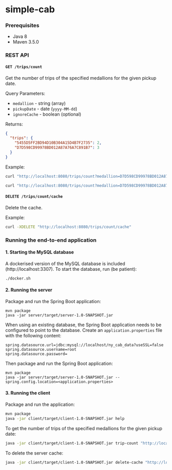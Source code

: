# simple-cab

### Prerequisites

- Java 8
- Maven 3.5.0

### REST API

#### `GET /trips/count`

Get the number of trips of the specified medallions for the given pickup date.

Query Parameters:
- `medallion` - string (array)
- `pickupDate` - date (`yyyy-MM-dd`)
- `ignoreCache` - boolean (optional)

Returns:

```json
{
  "trips": {
    "5455D5FF2BD94D10B304A15D4B7F2735": 2,
    "D7D598CD99978BD012A87A76A7C891B7": 3
  }
}
```

Example:

```sh
curl "http://localhost:8080/trips/count?medallion=D7D598CD99978BD012A87A76A7C891B7&medallion=5455D5FF2BD94D10B304A15D4B7F2735&pickupDate=2013-12-01"
```

```sh
curl "http://localhost:8080/trips/count?medallion=D7D598CD99978BD012A87A76A7C891B7&medallion=5455D5FF2BD94D10B304A15D4B7F2735&pickupDate=2013-12-01&ignoreCache=true"
```

#### `DELETE /trips/count/cache`

Delete the cache.

Example:

```sh
curl -XDELETE "http://localhost:8080/trips/count/cache"
```

### Running the end-to-end application

#### 1. Starting the MySQL database

A dockerised version of the MySQL database is included (http://localhost:3307). To start the database, run (be patient): 

```sh
./docker.sh
```

#### 2. Running the server

Package and run the Spring Boot application:

```
mvn package
java -jar server/target/server-1.0-SNAPSHOT.jar
```

When using an existing database, the Spring Boot application needs to be configured to point to the database. Create an `application.properties` file with the following content:

```properties
spring.datasource.url=jdbc:mysql://localhost/ny_cab_data?useSSL=false
spring.datasource.username=root
spring.datasource.password=
```

Then package and run the Spring Boot application:

```
mvn package
java -jar server/target/server-1.0-SNAPSHOT.jar --spring.config.location=<application.properties>
```

#### 3. Running the client

Package and run the application:

```sh
mvn package
java -jar client/target/client-1.0-SNAPSHOT.jar help
```

To get the number of trips of the specified medallions for the given pickup date:

```sh
java -jar client/target/client-1.0-SNAPSHOT.jar trip-count "http://localhost:8080" D7D598CD99978BD012A87A76A7C891B7,5455D5FF2BD94D10B304A15D4B7F2735 2013-12-01 --ignore-cache
```

To delete the server cache:

```sh
java -jar client/target/client-1.0-SNAPSHOT.jar delete-cache "http://localhost:8080"
```